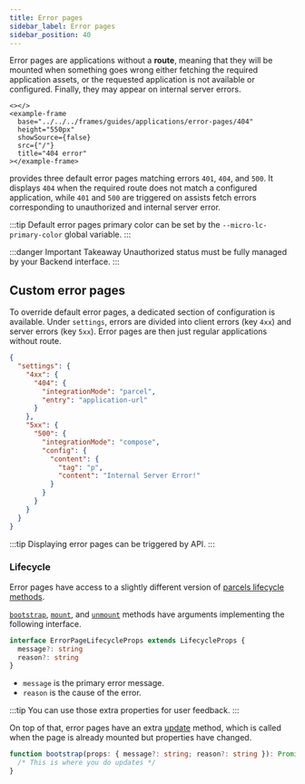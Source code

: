 ```yaml
---
title: Error pages
sidebar_label: Error pages
sidebar_position: 40
---
```


Error pages are applications without a **route**, meaning that they will be mounted when something goes wrong either
fetching the required application assets, or the requested application is not available or configured. Finally, they may
appear on internal server errors.

```mdx-code-block
<></>
<example-frame
  base="../../../frames/guides/applications/error-pages/404"
  height="550px"
  showSource={false}
  src={"/"}
  title="404 error"
></example-frame>
```

<micro-lc></micro-lc> provides three default error pages matching errors `401`, `404`, and `500`. It displays `404` when the required
route does not match a configured application, while `401` and `500` are triggered on assists fetch errors corresponding
to unauthorized and internal server error.

:::tip
Default error pages primary color can be set by the `--micro-lc-primary-color` global variable.
:::

:::danger Important Takeaway
Unauthorized status must be fully managed by your Backend interface.
:::

## Custom error pages

To override default error pages, a dedicated section of <micro-lc></micro-lc> configuration is available. Under `settings`, errors
are divided into client errors (key `4xx`) and server errors (key `5xx`). Error pages are then just regular applications
without route.

```json title=micro-lc.config.json
{
  "settings": {
    "4xx": {
      "404": {
        "integrationMode": "parcel",
        "entry": "application-url"
      }
    },
    "5xx": {
      "500": {
        "integrationMode": "compose",
        "config": {
          "content": {
            "tag": "p",
            "content": "Internal Server Error!"
          }
        }
      }
    }
  }
}
```

:::tip
Displaying error pages can be triggered by <micro-lc></micro-lc> API.
:::

### Lifecycle

Error pages have access to a slightly different version of [parcels lifecycle methods](./parcels.md#lifecycle-methods).

[`bootstrap`](./parcels.md#bootstrap), [`mount`](./parcels.md#mount), and [`unmount`](./parcels.md#unmount) methods
have arguments implementing the following interface.

```typescript
interface ErrorPageLifecycleProps extends LifecycleProps {
  message?: string
  reason?: string
}
```

* `message` is the primary error message.
* `reason` is the cause of the error.

:::tip
You can use those extra properties for user feedback.
:::

On top of that, error pages have an extra [update](./parcels.md#update) method, which is called when the page is already
mounted but properties have changed.

```typescript
function bootstrap(props: { message?: string; reason?: string }): Promise<null> {
  /* This is where you do updates */
}
```
